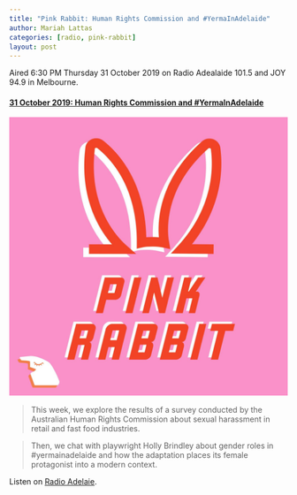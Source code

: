 ```yaml
---
title: "Pink Rabbit: Human Rights Commission and #YermaInAdelaide"
author: Mariah Lattas
categories: [radio, pink-rabbit]
layout: post
---
```


Aired 6:30 PM Thursday 31 October 2019 on Radio Adealaide 101.5 and JOY 94.9 in Melbourne.

#### [31 October 2019: Human Rights Commission and #YermaInAdelaide](http://radioadelaide.org.au/program/pink-rabbit/2019-10-31)

![Pink Rabbit Cover Art](/assets/images/pink-rabbit.jpg)

> This week, we explore the results of a survey conducted by the Australian Human Rights Commission about sexual harassment in retail and fast food industries.

> Then, we chat with playwright Holly Brindley about gender roles in #yermainadelaide and how the adaptation places its female protagonist into a modern context.

Listen on [Radio Adelaie](http://radioadelaide.org.au/program/pink-rabbit/2019-10-31).